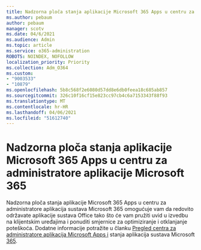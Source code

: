 ```yaml
---
title: Nadzorna ploča stanja aplikacije Microsoft 365 Apps u centru za administratore aplikacije Microsoft 365
ms.author: pebaum
author: pebaum
manager: scotv
ms.date: 04/6/2021
ms.audience: Admin
ms.topic: article
ms.service: o365-administration
ROBOTS: NOINDEX, NOFOLLOW
localization_priority: Priority
ms.collection: Adm_O364
ms.custom:
- "9003533"
- "10879"
ms.openlocfilehash: 5b8c568f2e6080d57dd8e6db0feea18c685ab857
ms.sourcegitcommit: 326c10f16cf15e823cc97cb4c6a7153343f88f93
ms.translationtype: MT
ms.contentlocale: hr-HR
ms.lasthandoff: 04/06/2021
ms.locfileid: "51612740"
---
```

# <a name="microsoft-365-apps-health-dashboard-in-the-microsoft-365-apps-admin-center"></a>Nadzorna ploča stanja aplikacije Microsoft 365 Apps u centru za administratore aplikacije Microsoft 365

Nadzorna ploča stanja aplikacije Microsoft 365 Apps u centru za administratore aplikacija sustava Microsoft 365 omogućuje vam da redovito održavate aplikacije sustava Office tako što će vam pružiti uvid u izvedbu na klijentskim uređajima i ponuditi smjernice za optimiziranje i otklanjanje poteškoća. Dodatne informacije potražite u članku [Pregled centra za administratore aplikacija Microsoft Apps i](https://docs.microsoft.com/deployoffice/admincenter/overview) stanja aplikacija sustava Microsoft [365](https://docs.microsoft.com/deployoffice/admincenter/microsoft-365-apps-health).



